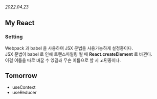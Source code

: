 ###### 2022.04.23

## My React

### Setting 
Webpack 과 babel 을 사용하여 JSX 문법을 사용가능하게 설정중이다.       
JSX 문법이 babel 로 인해 트랜스파일링 될 때 **React.createElement** 로 바뀐다.       
이걸 이름을 따로 바꿀 수 있길래 무슨 이름으로 할 지 고민중이다.


## Tomorrow
- useContext
- useReducer